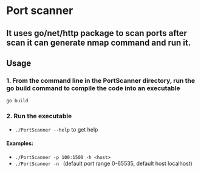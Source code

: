 # Port scanner
## It uses go/net/http package to scan ports after scan it can generate nmap command and run it.

## Usage
### 1. From the command line in the PortScanner directory, run the go build command to compile the code into an executable
  
  ```go build```

### 2. Run the executable
  - ```./PortScanner --help``` to get help
  
#### Examples:
  - ```./PortScanner -p 100:1500 -h <host>```
  - ```./PortScanner -n ``` (default port range 0-65535, default host localhost)
